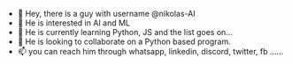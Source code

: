 - 👋 Hey, there is a guy with username @nikolas-AI
- 👀 He is interested in AI and ML
- 🌱 He is currently learning Python, JS and the list goes on...
- 💞️ He is looking to collaborate on a Python based program.
- 📫 you can reach him through whatsapp, linkedin, discord, twitter, fb ......

<!---
nikolas-AI/nikolas-AI is a ✨ special ✨ repository because its `README.md` (this file) appears on your GitHub profile.
You can click the Preview link to take a look at your changes.
--->
